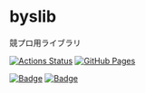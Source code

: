 # byslib

競プロ用ライブラリ

[![Actions Status](https://github.com/bayashi-cl/byslib/workflows/verify/badge.svg)](https://github.com/bayashi-cl/byslib/actions)
[![GitHub Pages](https://img.shields.io/static/v1?label=GitHub+Pages&message=+&color=brightgreen&logo=github)](https://bayashi-cl.github.io/byslib/)

[![Badge](https://cp-logo.vercel.app/atcoder/bayashi_cl)](https://atcoder.jp/users/bayashi_cl)
[![Badge](https://cp-logo.vercel.app/codeforces/bayashi_cl)](https://codeforces.com/profile/bayashi_cl)

